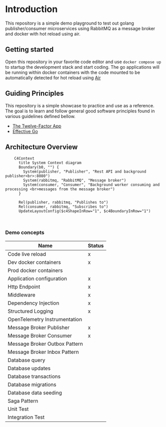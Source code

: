 # Introduction

This repository is a simple demo playground to test out golang publisher/consumer microservices using RabbitMQ as a message broker and docker with hot reload using air.

## Getting started

Open this repository in your favorite code editor and use `docker compose up` to startup the development stack and start coding. The go applications will be running within docker containers with the code mounted to be automatically detected for hot reload using [Air](https://github.com/air-verse/air)

## Guiding Principles

This repository is a simple showcase to practice and use as a reference. The goal is to learn and follow general good software principles found in various guidelines defined bellow.

- [The Twelve-Factor App](https://12factor.net)
- [Effective Go](https://go.dev/doc/effective_go)

## Architecture Overview

```mermaid
    C4Context
      title System Context diagram
      Boundary(b0, "") {
        System(publisher, "Publisher", "Rest API and background publisher<br>:8080")
        System(rabbitmq, "RabbitMQ", "Message broker")
        System(consumer, "Consumer", "Background worker consuming and processing <br>messages from the message broker")
      }

      Rel(publisher, rabbitmq, "Publishes to")
      Rel(consumer, rabbitmq, "Subscribes to")
      UpdateLayoutConfig($c4ShapeInRow="1", $c4BoundaryInRow="1")



```

### Demo concepts

| Name | Status |
| - | - |
| Code live reload | x |
| Dev docker containers | x |
| Prod docker containers | |
| Application configuration | x |
| Http Endpoint | x |
| Middleware | x |
| Dependency Injection | x |
| Structured Logging | x |
| OpenTelemetry Instrumentation | |
| Message Broker Publisher | x |
| Message Broker Consumer | x |
| Message Broker Outbox Pattern | |
| Message Broker Inbox Pattern | |
| Database query | |
| Database updates | |
| Database transactions | |
| Database migrations | |
| Database data seeding | |
| Saga Pattern | |
| Unit Test | |
| Integration Test | |
